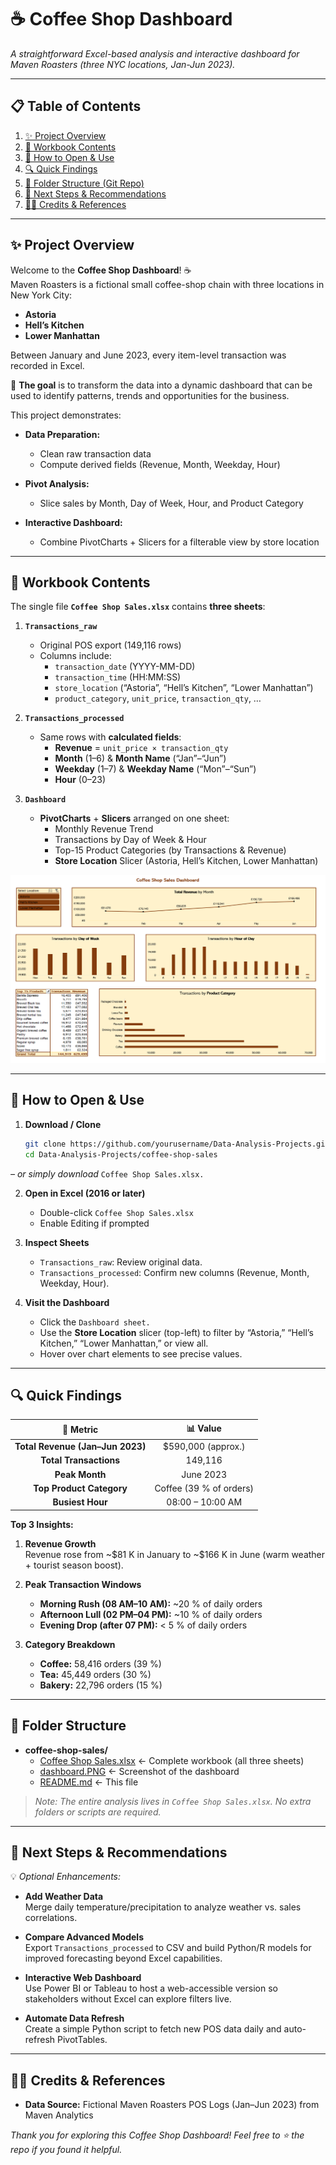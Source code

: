 # ☕ Coffee Shop Dashboard

*A straightforward Excel-based analysis and interactive dashboard for Maven Roasters (three NYC locations, Jan-Jun 2023).*

---

## 📋 Table of Contents

1. [✨ Project Overview](#-project-overview)  
2. [📂 Workbook Contents](#-workbook-contents)  
3. [🚀 How to Open & Use](#-how-to-open--use)  
4. [🔍 Quick Findings](#-quick-findings)  
5. [📁 Folder Structure (Git Repo)](#-folder-structure-git-repo)  
6. [🔧 Next Steps & Recommendations](#-next-steps--recommendations)  
7. [👩‍💻 Credits & References](#-credits--references)  

---

## ✨ Project Overview

Welcome to the **Coffee Shop Dashboard**! ☕  
Maven Roasters is a fictional small coffee-shop chain with three locations in New York City:  
- **Astoria**  
- **Hell’s Kitchen**  
- **Lower Manhattan**  

Between January and June 2023, every item-level transaction was recorded in Excel. 

🎯 **The goal** is to transform the data into a dynamic dashboard that can be used to identify patterns, trends and opportunities for the business. 

This project demonstrates:

- **Data Preparation:**  
  - Clean raw transaction data  
  - Compute derived fields (Revenue, Month, Weekday, Hour)  

- **Pivot Analysis:**  
  - Slice sales by Month, Day of Week, Hour, and Product Category  

- **Interactive Dashboard:**  
  - Combine PivotCharts + Slicers for a filterable view by store location  

---

## 📂 Workbook Contents

The single file **`Coffee Shop Sales.xlsx`** contains **three sheets**:

1. **`Transactions_raw`**  
   - Original POS export (149,116 rows)  
   - Columns include:  
     - `transaction_date` (YYYY-MM-DD)  
     - `transaction_time` (HH:MM:SS)  
     - `store_location` (“Astoria”, “Hell’s Kitchen”, “Lower Manhattan”)  
     - `product_category`, `unit_price`, `transaction_qty`, …  

2. **`Transactions_processed`**  
   - Same rows with **calculated fields**:  
     - **Revenue** = `unit_price × transaction_qty`  
     - **Month** (1–6) & **Month Name** (“Jan”–“Jun”)  
     - **Weekday** (1–7) & **Weekday Name** (“Mon”–“Sun”)  
     - **Hour** (0–23)  

3. **`Dashboard`**  
   - **PivotCharts** + **Slicers** arranged on one sheet:  
     - Monthly Revenue Trend  
     - Transactions by Day of Week & Hour  
     - Top-15 Product Categories (by Transactions & Revenue)  
     - **Store Location** Slicer (Astoria, Hell’s Kitchen, Lower Manhattan)

![Dashboard Screenshot](dashboard.PNG)

---

## 🚀 How to Open & Use

1. **Download / Clone**  
   ```bash
   git clone https://github.com/yourusername/Data-Analysis-Projects.git
   cd Data-Analysis-Projects/coffee-shop-sales

*– or simply download* `Coffee Shop Sales.xlsx.`

2. **Open in Excel (2016 or later)**
   - Double-click `Coffee Shop Sales.xlsx`
   - Enable Editing if prompted

3. **Inspect Sheets**
   - `Transactions_raw`: Review original data.
   - `Transactions_processed`: Confirm new columns (Revenue, Month, Weekday, Hour).

5. **Visit the Dashboard**
   - Click the `Dashboard sheet.`
   - Use the **Store Location** slicer (top-left) to filter by “Astoria,” “Hell’s Kitchen,” “Lower Manhattan,” or view all.
   - Hover over chart elements to see precise values.

---

## 🔍 Quick Findings

| 🔢 Metric                         | 📊 Value              |
|:---------------------------------:|:---------------------:|
| **Total Revenue (Jan–Jun 2023)**  | \$590,000 (approx.)   |
| **Total Transactions**            | 149,116               |
| **Peak Month**                    | June 2023             |
| **Top Product Category**          | Coffee (39 % of orders) |
| **Busiest Hour**                  | 08:00 – 10:00 AM       |

**Top 3 Insights:**  

1. **Revenue Growth**  
   Revenue rose from ~\$81 K in January to ~\$166 K in June (warm weather + tourist season boost).

2. **Peak Transaction Windows**  
   - **Morning Rush (08 AM–10 AM):** ~20 % of daily orders  
   - **Afternoon Lull (02 PM–04 PM):** ~10 % of daily orders  
   - **Evening Drop (after 07 PM):** < 5 % of daily orders

3. **Category Breakdown**  
   - **Coffee:** 58,416 orders (39 %)  
   - **Tea:** 45,449 orders (30 %)  
   - **Bakery:** 22,796 orders (15 %)

---

## 📁 Folder Structure

- **coffee-shop-sales/**
  - [Coffee Shop Sales.xlsx](Coffee%20Shop%20Sales.xlsx) ← Complete workbook (all three sheets)
  - [dashboard.PNG](dashboard.PNG) ← Screenshot of the dashboard
  - [README.md](README.md) ← This file  

> *Note: The entire analysis lives in `Coffee Shop Sales.xlsx`. No extra folders or scripts are required.*

---

## 🔧 Next Steps & Recommendations

💡 *Optional Enhancements:*  
- **Add Weather Data**  
  Merge daily temperature/precipitation to analyze weather vs. sales correlations.

- **Compare Advanced Models**  
  Export `Transactions_processed` to CSV and build Python/R models for improved forecasting beyond Excel capabilities.

- **Interactive Web Dashboard**  
  Use Power BI or Tableau to host a web-accessible version so stakeholders without Excel can explore filters live.

- **Automate Data Refresh**  
  Create a simple Python script to fetch new POS data daily and auto-refresh PivotTables.

---

## 👩‍💻 Credits & References

- **Data Source:** Fictional Maven Roasters POS Logs (Jan–Jun 2023) from Maven Analytics

*Thank you for exploring this Coffee Shop Dashboard! Feel free to ⭐ the repo if you found it helpful.*  
